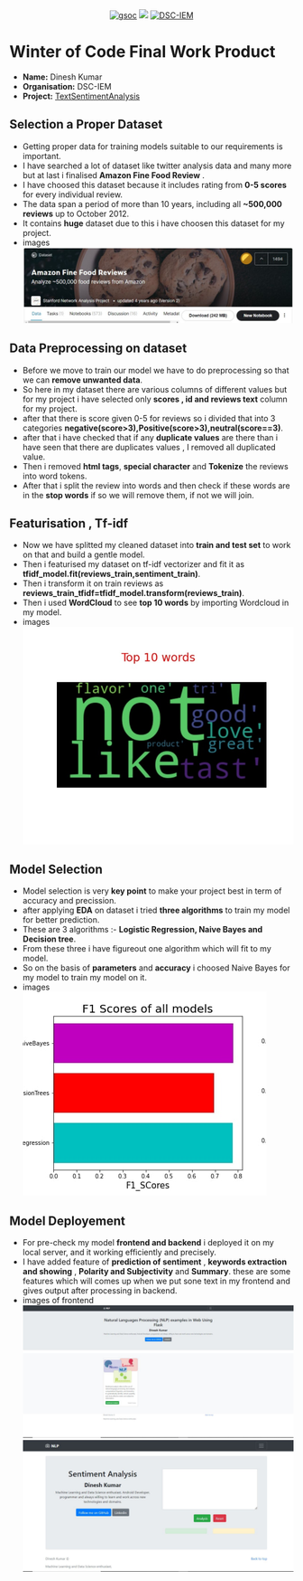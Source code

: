 <center><a href="https://winterofcode.com/"><img src="https://camo.githubusercontent.com/c73f77959233a8adb69f3dee7bbb3ba5e016f4239c7496c82538cc60c984f56e/68747470733a2f2f77696e7465726f66636f64652e636f6d2f7374617469632f6d656469612f6f72672d6c6f676f2e39333564376634382e706e67" alt="gsoc" height="50"/></a>
<a href="https://www.python.org/"><img src="https://www.python.org/static/community_logos/python-logo.png" height="45"/></a>
<a href="https://fury.gl/latest/community.html"><img src="https://raw.githubusercontent.com/divyake/Cysec-Hacktoberfest/dcc84465cfcff73981f8fcb5c8fe3b1710c007e1/assets/logo.svg" alt="DSC-IEM" height="45"/></a>
</center>

# Winter of Code Final Work Product
* **Name:** Dinesh Kumar
* **Organisation:** DSC-IEM
* **Project:** [TextSentimentAnalysis](https://github.com/khanfarhan10/TextSentimentAnalysis)

## Selection a Proper Dataset
* Getting proper data for training models suitable to our requirements is important.
* I have searched a lot of dataset like twitter analysis data and many more but at last i finalised **Amazon Fine Food Review** .
* I have choosed this dataset because it includes rating from **0-5 scores** for every individual review.
* The data span a period of more than 10 years, including all **~500,000 reviews** up to October 2012.
* It contains **huge** dataset due to this i have choosen this dataset for my project.
* images
![](/images/dataset.JPG)

## Data Preprocessing on dataset
* Before we move to train our model we have to do preprocessing so that we can **remove unwanted data**.
* So here in my dataset there are various columns of different values but for my project i have selected only **scores , id and reviews text** column for my project.
* after that there is score given 0-5 for reviews so i divided that into 3 categories **negative(score>3),Positive(score>3),neutral(score==3)**.
* after that i have checked that if any **duplicate values** are there than i have seen that there are duplicates values , I removed all duplicated value.
* Then i removed **html tags**, **special character** and **Tokenize** the reviews into word tokens.
* After that i split the review into words and then check if these words are in the **stop words** if so we will remove them, if not we will join.

## Featurisation , Tf-idf
* Now we have splitted my cleaned dataset into **train and test set** to work on that and build a gentle model.
* Then i featurised my dataset on tf-idf vectorizer and fit it as **tfidf_model.fit(reviews_train,sentiment_train)**.
* Then i transform it on train reviews as **reviews_train_tfidf=tfidf_model.transform(reviews_train)**.
* Then i used **WordCloud** to see **top 10 words** by importing Wordcloud in my model.
* images 
![](/images/top10_words.jpg)

## Model Selection
* Model selection is very **key point** to make your project best in term of accuracy and precission.
* after applying **EDA** on dataset i tried **three algorithms** to train my model for better prediction.
* These are 3 algorithms :- **Logistic Regression, Naive Bayes and Decision tree**.
* From these three i have figureout one algorithm which will fit to my model.
* So on the basis of **parameters** and **accuracy** i choosed Naive Bayes for my model to train my model on it.
* images
![](/images/f1_scores.jpg)

## Model Deployement
* For pre-check my model **frontend and backend** i deployed it on my local server, and it working efficiently and precisely.
* I have added feature of **prediction of sentiment** , **keywords extraction and showing** , **Polarity and Subjectivity** and **Summary**. these are some features which will comes up when we put sone text in my frontend and gives output after processing in backend.
* images of frontend
![](/images/frontend1.JPG)
![](/images/frontend2.JPG)